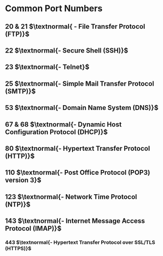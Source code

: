 # Common Port Numbers
## 20 & 21 $\textnormal{ - File Transfer Protocol (FTP)}$

## 22 $\textnormal{- Secure Shell (SSH)}$

## 23 $\textnormal{- Telnet}$

## 25 $\textnormal{- Simple Mail Transfer Protocol (SMTP)}$

## 53 $\textnormal{- Domain Name System (DNS)}$

## 67 & 68 $\textnormal{- Dynamic Host Configuration Protocol (DHCP)}$

## 80 $\textnormal{- Hypertext Transfer Protocol (HTTP)}$

## 110 $\textnormal{- Post Office Protocol (POP3) version 3}$

## 123 $\textnormal{- Network Time Protocol (NTP)}$

## 143 $\textnormal{- Internet Message Access Protocol (IMAP)}$

### 443 $\textnormal{- Hypertext Transfer Protocol over SSL/TLS (HTTPS)}$

